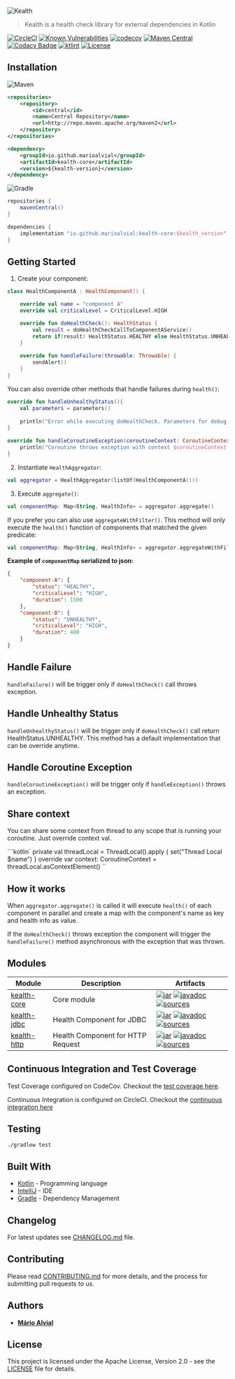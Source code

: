 ![Kealth](docs/logo.png)

> Kealth is a health check library for external dependencies in Kotlin

[![CircleCI](https://circleci.com/gh/marioalvial/kealth.svg?style=svg)](https://circleci.com/gh/marioalvial/kealth)
[![Known Vulnerabilities](https://snyk.io/test/github/marioalvial/kealth/badge.svg?targetFile=build.gradle)](https://snyk.io/test/github/marioalvial/kealth?targetFile=build.gradle)
[![codecov](https://codecov.io/gh/marioalvial/kealth/branch/master/graph/badge.svg)](https://codecov.io/gh/marioalvial/kealth)
[![Maven Central](https://img.shields.io/maven-central/v/io.github.marioalvial/kealth-jdbc.svg?label=Maven%20Central)](https://search.maven.org/search?q=g:"io.github.marioalvial")
[![Codacy Badge](https://api.codacy.com/project/badge/Grade/f51e7103bcc34855b506e947990b2395)](https://www.codacy.com/app/marioalvial/kealth?utm_source=github.com&amp;utm_medium=referral&amp;utm_content=marioalvial/kealth&amp;utm_campaign=Badge_Grade)
[![ktlint](https://img.shields.io/badge/code%20style-%E2%9D%A4-FF4081.svg)](https://ktlint.github.io/)
[![License](https://img.shields.io/badge/License-Apache%202.0-blue.svg)](https://opensource.org/licenses/Apache-2.0)

## Installation

![Maven](docs/maven.png) 

```xml
<repositories>
    <repository>
        <id>central</id>
        <name>Central Repository</name>
        <url>http://repo.maven.apache.org/maven2</url>
    </repository>
</repositories>

<dependency>
    <groupId>io.github.marioalvial</groupId>
    <artifactId>kealth-core</artifactId>
    <version>${kealth-version}</version>
</dependency>
```

![Gradle](docs/gradle.png)

```groovy
repositories {
    mavenCentral()
}

dependencies {
    implementation "io.github.marioalvial:kealth-core:$kealth_version"
}    
```

## Getting Started

1. Create your component:

```kotlin
class HealthComponentA : HealthComponent() {

    override val name = "component A"
    override val criticalLevel = CriticalLevel.HIGH

    override fun doHealthCheck(): HealthStatus {
        val result = doHealthCheckCallToComponentAService()
        return if(result) HealthStatus.HEALTHY else HealthStatus.UNHEALTHY
    }
    
    override fun handleFailure(throwable: Throwable) {
        sendAlert()
    }
}
```


You can also override other methods that handle failures during `health()`:

```kotlin
override fun handleUnhealthyStatus(){
    val parameters = parameters()
        
    println("Error while executing doHealthCheck. Parameters for debug: $parameters")
}
    
override fun handleCoroutineException(coroutineContext: CoroutineContext, exception: Throwable) {
    println("Coroutine throws exception with context $coroutineContext and error ${exception.printStackTrace()}")
}
```

2. Instantiate `HealthAggregator`:

```kotlin
val aggregator = HealthAggregator(listOf(HealthComponentA()))
```

3. Execute `aggregate()`:

```kotlin
val componentMap: Map<String, HealthInfo> = aggregator.aggregate() 
```

If you prefer you can also use `aggregateWithFilter()`. This method will only execute the `health()` function of components that matched the given predicate:

```kotlin
val componentMap: Map<String, HealthInfo> = aggregator.aggregateWithFilter{ name, criticalLevel -> name == "Component A" && criticalLevel == "HIGH" } 
```

**Example of `componentMap` serialized to json:**

```json
{
	"component-A": {
		"status": "HEALTHY",
		"criticalLevel": "HIGH",
		"duration": 1500
	},
	"component-B": {
		"status": "UNHEALTHY",
		"criticalLevel": "HIGH",
		"duration": 400
	}
}
```
## Handle Failure

`handleFailure()` will be trigger only if `doHealthCheck()` call throws exception.

## Handle Unhealthy Status

`handleUnhealthyStatus()` will be trigger only if `doHealthCheck()` call return HealthStatus.UNHEALTHY.
This method has a default implementation that can be override anytime.

## Handle Coroutine Exception

`handleCoroutineException()` will be trigger only if `handleException()` throws an exception.

## Share context

You can share some context from thread to any scope that is running your coroutine. Just override context val.

```kotlin`
private val threadLocal = ThreadLocal<String>().apply { set("Thread Local $name") }
override var context: CoroutineContext = threadLocal.asContextElement()
``

## How it works

When `aggregator.aggregate()` is called it will execute `health()` of each component in parallel and create a map with the component's name as key and health info as value.

If the `doHealthCheck()` throws exception the component will trigger the `handleFailure()` method asynchronous with the exception that was thrown.

## Modules

| Module                                                                                   | Description                              | Artifacts                                                                                                                                                                                                                                                                                                                                                                                                                                                                                          |
| ---------------------------------------------------------------------------------------- | ---------------------------------------- | -------------------------------------------------------------------------------------------------------------------------------------------------------------------------------------------------------------------------------------------------------------------------------------------------------------------------------------------------------------------------------------------------------------------------------------------------------------------------------------------------- |
| [kealth-core](kealth-core)                                                               | Core module                              | [![jar](https://img.shields.io/badge/jar-v2.0.1-green.svg)](https://search.maven.org/artifact/io.github.marioalvial/kealth-core/2.0.1/jar) [![javadoc](https://img.shields.io/badge/javadoc-v2.0.1-blue.svg)](https://search.maven.org/artifact/io.github.marioalvial/kealth-core/2.0.1/javadoc) [![sources](https://img.shields.io/badge/sources-v2.0.1-yellow.svg)](https://search.maven.org/artifact/io.github.marioalvial/kealth-core/2.0.1/sources)                                 |
| [kealth-jdbc](kealth-jdbc)                                                               | Health Component for JDBC                | [![jar](https://img.shields.io/badge/jar-v2.0.1-green.svg)](https://search.maven.org/artifact/io.github.marioalvial/kealth-jdbc/2.0.1/jar) [![javadoc](https://img.shields.io/badge/javadoc-v2.0.1-blue.svg)](https://search.maven.org/artifact/io.github.marioalvial/kealth-jdbc/2.0.1/javadoc) [![sources](https://img.shields.io/badge/sources-v2.0.1-yellow.svg)](https://search.maven.org/artifact/io.github.marioalvial/kealth-jdbc/2.0.1/sources)                                 |
| [kealth-http](kealth-http)                                                               | Health Component for HTTP Request        | [![jar](https://img.shields.io/badge/jar-v2.0.1-green.svg)](https://search.maven.org/artifact/io.github.marioalvial/kealth-http/2.0.1/jar) [![javadoc](https://img.shields.io/badge/javadoc-v2.0.1-blue.svg)](https://search.maven.org/artifact/io.github.marioalvial/kealth-http/2.0.1/javadoc) [![sources](https://img.shields.io/badge/sources-v2.0.1-yellow.svg)](https://search.maven.org/artifact/io.github.marioalvial/kealth-http/2.0.1/sources)                                 |

## Continuous Integration and Test Coverage

Test Coverage configured on CodeCov. Checkout the [test coverage here](https://codecov.io/gh/marioalvial/kealth).

Continuous Integration is configured on CircleCI. Checkout the [continuous integration here](https://circleci.com/gh/marioalvial/kealth)

## Testing

```shell
./gradlew test
```

## Built With

- [Kotlin](https://kotlinlang.org/) - Programming language
- [IntelliJ](https://www.jetbrains.com/idea/) - IDE
- [Gradle](https://gradle.org/) - Dependency Management

## Changelog

For latest updates see [CHANGELOG.md](CHANGELOG.md) file.

## Contributing 

Please read [CONTRIBUTING.md](CONTRIBUTING.md) for more details, and the process for submitting pull requests to us.

## Authors

* **[Mário Alvial](https://github.com/marioalvial)**

## License

This project is licensed under the Apache License, Version 2.0 - see the [LICENSE](LICENSE) file for details.